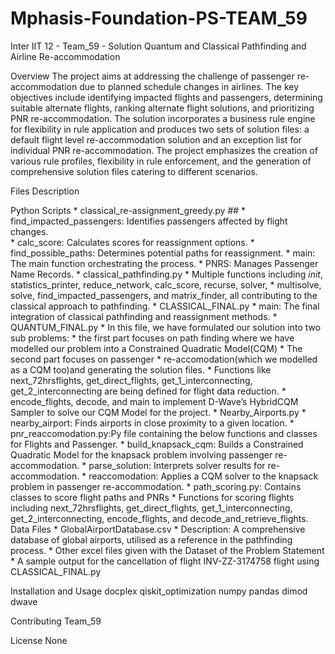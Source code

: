 # Mphasis-Foundation-PS-TEAM_59
 Inter IIT 12 - Team_59 - Solution
Quantum and Classical Pathfinding and Airline Re-accommodation

Overview
The project aims at addressing the challenge of passenger re-accommodation due to planned schedule changes in airlines. The key objectives include identifying impacted flights and passengers, determining suitable alternate flights, ranking alternate flight solutions, and prioritizing PNR re-accommodation. 
The solution incorporates a business rule engine for flexibility in rule application and produces two sets of solution files: a default flight level re-accommodation solution and an exception list for individual PNR re-accommodation. The project emphasizes the creation of various rule profiles, flexibility in rule enforcement, and the generation of comprehensive solution files catering to different scenarios.

Files Description

Python Scripts
    * classical_re-assignment_greedy.py ##
    * find_impacted_passengers: Identifies passengers affected by flight changes.    
    * calc_score: Calculates scores for reassignment options.
    * find_possible_paths: Determines potential paths for reassignment.
    * main: The main function orchestrating the process.
    * PNRS: Manages Passenger Name Records.
    * classical_pathfinding.py
    * Multiple functions including _init_, statistics_printer, reduce_network, calc_score, recurse, solver, 
    * multisolve, solve, find_impacted_passengers, and matrix_finder, all contributing to the classical approach to pathfinding.
    * CLASSICAL_FINAL.py
    * main: The final integration of classical pathfinding and reassignment methods.
    * QUANTUM_FINAL.py
    * In this file, we have formulated our solution into two sub problems:
    * the first part focuses on path finding where we have modelled our problem into a Constrained Quadratic Model(CQM)
    * The second part focuses on passenger 
    * re-accomodation(which we modelled as a CQM too)and generating the solution files.
    * Functions like next_72hrsflights, get_direct_flights, get_1_interconnecting, get_2_interconnecting are being defined for flight data reduction.
    * encode_flights, decode, and main to implement D-Wave’s HybridCQM Sampler to solve our CQM Model for the project.
    * Nearby_Airports.py
    * nearby_airport: Finds airports in close proximity to a given location.
    * pnr_reaccomodation.py:Py file containing the below functions and classes for Flights and Passenger.
    * build_knapsack_cqm: Builds a Constrained Quadratic Model for the knapsack problem involving passenger re-accommodation.
    * parse_solution: Interprets solver results for re-accommodation.
    * reaccomodation: Applies a CQM solver to the knapsack problem in passenger re-accommodation.
    * path_scoring.py: Contains classes to score flight paths and PNRs
    * Functions for scoring flights including next_72hrsflights, get_direct_flights, get_1_interconnecting, get_2_interconnecting, encode_flights, and decode_and_retrieve_flights.
Data Files
    * GlobalAirportDatabase.csv
    * Description: A comprehensive database of global airports, utilised as a reference in the pathfinding process.
    * Other excel files given with the Dataset of the Problem Statement
    * A sample output for the cancellation of flight INV-ZZ-3174758 flight using CLASSICAL_FINAL.py

Installation and Usage
docplex
qiskit_optimization
numpy
pandas
dimod
dwave

Contributing
Team_59

License
None